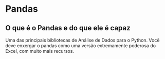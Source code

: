 # Pandas

## O que é o Pandas e do que ele é capaz
Uma das principais bibliotecas de Análise de Dados para o Python.
Você deve enxergar o pandas como uma versão extremamente poderosa do Excel, com muito mais recursos.